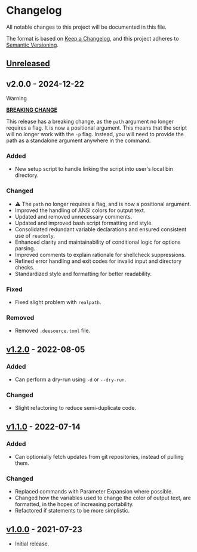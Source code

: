# Changelog

All notable changes to this project will be documented in this file.

The format is based on [Keep a Changelog](https://keepachangelog.com/en/1.0.0/), and this project adheres to [Semantic Versioning](https://semver.org/spec/v2.0.0.html).

## [Unreleased]

## v2.0.0 - 2024-12-22

> [!WARNING]
> <u>**BREAKING CHANGE**</u>
>
> This release has a breaking change, as the `path` argument no longer requires a flag. It is now a positional argument. This means that the script will no longer work with the `-p` flag. Instead, you will need to provide the path as a standalone argument anywhere in the command.

### Added

- New setup script to handle linking the script into user's local bin directory.

### Changed

- ⚠️ The `path` no longer requires a flag, and is now a positional argument.
- Improved the handling of ANSI colors for output text.
- Updated and removed unnecessary comments.
- Updated and improved bash script formatting and style.
- Consolidated redundant variable declarations and ensured consistent use of `readonly`.
- Enhanced clarity and maintainability of conditional logic for options parsing.
- Improved comments to explain rationale for shellcheck suppressions.
- Refined error handling and exit codes for invalid input and directory checks.
- Standardized style and formatting for better readability.

### Fixed

- Fixed slight problem with `realpath`.

### Removed

- Removed `.deesource.toml` file.

## [v1.2.0] - 2022-08-05

### Added

- Can perform a dry-run using `-d` or `--dry-run`.

### Changed

- Slight refactoring to reduce semi-duplicate code.

## [v1.1.0] - 2022-07-14

### Added

- Can optionially fetch updates from git repositories, instead of pulling them.

### Changed

- Replaced commands with Parameter Expansion where possible.
- Changed how the variables used to change the color of output text, are formatted, in the hopes of increasing portability.
- Refactored if statements to be more simplistic.

## [v1.0.0] - 2021-07-23

- Initial release.

[unreleased]: https://github.com/StrangeRanger/mass-git/compare/v1.2.2...HEAD
[v1.2.2]: https://github.com/StrangeRanger/mass-git/releases/tag/v1.2.2
[v1.2.0]: https://github.com/StrangeRanger/mass-git/releases/tag/v1.2.0
[v1.1.0]: https://github.com/StrangeRanger/mass-git/releases/tag/v1.1.0
[v1.0.0]: https://github.com/StrangeRanger/mass-git/releases/tag/v1.0.0
